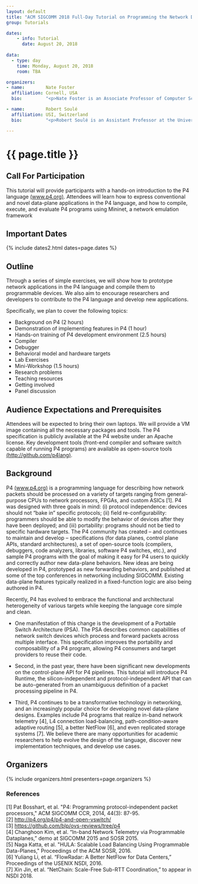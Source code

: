 ```yaml
---
layout: default
title: "ACM SIGCOMM 2018 Full-Day Tutorial on Programming the Network Data Plane (P4)"
group: Tutorials

dates:
    - info: Tutorial
      date: August 20, 2018
      
data:
  - type: day
    time: Monday, August 20, 2018
    room: TBA

organizers:
- name:        Nate Foster
  affiliation: Cornell, USA
  bio:         "<p>Nate Foster is an Associate Professor of Computer Science at Cornell University and a Principal Research Engineer at Barefoot Networks. He serves as chair of the P4 Technical Steering Committee and as co-chair of the P4 Language Design Working Group. His research focuses on the design and implementation of languages for programming software-defined networks. He received a PhD in Computer and Information Science from the University of Pennsylvania, an MPhil in History and Philosophy of Science from Cambridge University, and a BA in Computer Science from Williams College. His awards include a Sloan Research Fellowship and an NSF CAREER Award.</p>"

- name:        Robert Soulé 
  affiliation: USI, Switzerland
  bio:         "<p>Robert Soulé is an Assistant Professor at the Università della Svizzera italiana (USI) and a Research Scientist at Barefoot Networks. His research interests are in distributed systems, networking, and applied programming languages. Prior to joining USI, he was a postdoctoral associate at Cornell University. He received his PhD from New York University, and his BA from Brown University. For two years, he was a research co-op in the Data Intensive Systems and Analytics Group at IBM T. J. Watson Research Center.</p>"

---
```


# {{ page.title }}

## Call For Participation

This tutorial will provide participants with a hands-on introduction to the P4 language [(www.p4.org)](www.p4.org). Attendees will learn how to express conventional and novel data-plane applications in the P4 language, and how to compile, execute, and evaluate P4 programs using Mininet, a network emulation framework

## <i class="fa fa-calendar"></i> Important Dates

{% include dates2.html dates=page.dates %}

## Outline
Through a series of simple exercises, we will show how to prototype network applications in the P4 language and compile them to programmable devices. We also aim to encourage researchers and developers to contribute to the P4 language and develop new applications. 

Specifically, we plan to cover the following topics:
- Background on P4 (2 hours)
- Demonstration of implementing features in P4 (1 hour)
- Hands-on training of P4 development environment (2.5 hours)
- Compiler
- Debugger
- Behavioral model and hardware targets
- Lab Exercises
- Mini-Workshop (1.5 hours)
- Research problems
- Teaching resources
- Getting involved
- Panel discussion

## Audience Expectations and Prerequisites
Attendees will be expected to bring their own laptops. We will provide a VM image containing all the necessary packages and tools. The P4 specification is publicly available at the P4 website under an Apache license. Key development tools (front-end compiler and software switch capable of running P4 programs) are available as open-source tools [(http://github.com/p4lang)](http://github.com/p4lang).


## Background
P4 [(www.p4.org)](www.p4.org) is a programming language for describing how network packets should be processed on a variety of targets ranging from general-purpose CPUs to network processors, FPGAs, and custom ASICs [1]. P4 was designed with three goals in mind: (i) protocol independence: devices should not “bake in” specific protocols; (ii) field re-configurability: programmers should be able to modify the behavior of devices after they have been deployed; and (iii) portability: programs should not be tied to specific hardware targets. The P4 community has created – and continues to maintain and develop – specifications (for data planes, control plane APIs, standard architectures), a set of open-source tools (compilers, debuggers, code analyzers, libraries, software P4 switches, etc.), and sample P4 programs with the goal of making it easy for P4 users to quickly and correctly author new data-plane behaviors. New ideas are being developed in P4, prototyped as new forwarding behaviors, and published at some of the top conferences in networking including SIGCOMM. Existing data-plane features typically realized in a fixed-function logic are also being authored in P4.

Recently, P4 has evolved to embrace the functional and architectural heterogeneity of various targets while keeping the language core simple and clean. 
                                                                                                                           
- One manifestation of this change is the development of a Portable Switch Architecture (PSA). The PSA describes common capabilities of network switch devices which process and forward packets across multiple interface. This specification improves the portability and composability of a P4 program, allowing P4 consumers and target providers to reuse their code. 
 
- Second, in the past year, there have been significant new developments on the control-plane API for P4 pipelines. This tutorial will introduce P4 Runtime, the silicon-independent and protocol-independent API that can be auto-generated from an unambiguous definition of a packet processing pipeline in P4. 

- Third, P4 continues to be a transformative technology in networking, and an increasingly popular choice for developing novel data-plane designs. Examples include P4 programs that realize in-band network telemetry [4], L4 connection load-balancing, path-condition-aware adaptive routing [5], a better NetFlow [6], and even replicated storage systems [7]. We believe there are many opportunities for academic researchers to help evolve the design of the language, discover new implementation techniques, and develop use cases.


## Organizers

{% include organizers.html presenters=page.organizers %}

<!--
## Tutorial Program

{% include program.html type="tutorial-p4" data=page.data %}
-->



### References
<p>
[1] Pat Bosshart, et al. "P4: Programming protocol-independent packet processors," ACM SIGCOMM CCR, 2014, 44(3): 87-95.<br/>
[2] <a href="http://p4.org/p4/p4-and-open-vswitch/">http://p4.org/p4/p4-and-open-vswitch/</a><br/>
[3] <a href="https://github.com/blp/ovs-reviews/tree/p4">https://github.com/blp/ovs-reviews/tree/p4</a><br/>
[4] Changhoon Kim, et al. “In-band Network Telemetry via Programmable Dataplanes,” demo at SIGCOMM 2015 and SOSR 2015.<br/>
[5] Naga Katta, et al. "HULA: Scalable Load Balancing Using Programmable Data-Planes," Proceedings of the ACM SOSR, 2016.<br/>
[6] Yuliang Li, et al. “FlowRadar: A Better NetFlow for Data Centers,” Proceedings of the USENIX NSDI, 2016.<br/>
[7] Xin Jin, et al. “NetChain: Scale-Free Sub-RTT Coordination,” to appear in NSDI 2018.
</p>